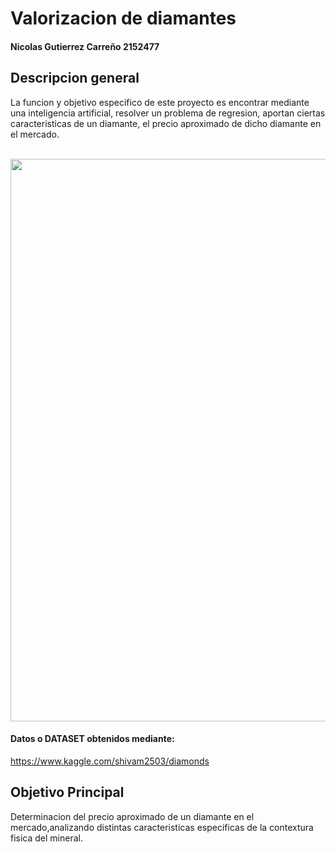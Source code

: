   # Valorizacion de diamantes

#### Nicolas Gutierrez Carreño 2152477


## Descripcion general

La funcion y objetivo especifico de este proyecto es encontrar mediante una inteligencia artificial, resolver un problema de regresion, aportan ciertas caracteristicas de un diamante, el precio aproximado de dicho diamante en el mercado.

<br> <img src="https://cdnmundo2.img.sputniknews.com/images/105623/82/1056238227.jpg" style="width:900px"> </br>







####  Datos o DATASET obtenidos mediante:
https://www.kaggle.com/shivam2503/diamonds 



## Objetivo Principal

Determinacion del precio aproximado de un diamante en el mercado,analizando distintas caracteristicas especificas de la contextura fisica del mineral.
